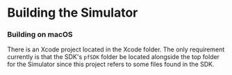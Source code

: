 # Building the Simulator

### Building on macOS

There is an Xcode project located in the Xcode folder. The only requirement currently is that the SDK's `pfSDK` folder be located alongside the top folder for the Simulator since this project refers to some files found in the SDK.
